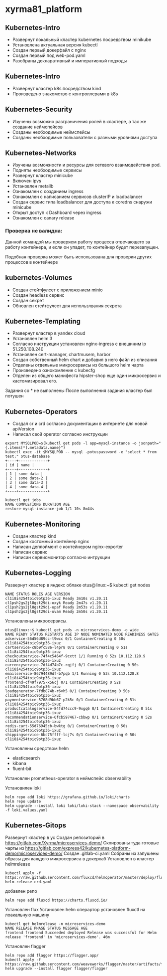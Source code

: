 # xyrma81_platform


## Kubernetes-Intro

- Развернут локальный кластер kubernetes посредством minikube
- Установлена актуальная версия kubectl
- Создан первый докерфайл с nginx
- Создан первый под web-pod.yaml
- Разобраны декларативный и императивный подходы


## Kubernetes-Intro

- Развернут кластер k8s посредством kind
- Произведено знакомство с контроллерами в k8s

## Kubernetes-Security

- Изучены возможно разграничения ролей в кластере, а так же создание неймспейсов
- Созданы необходимые неймспейсы
- Созданы необходимые пользователи с разными уровнями доступа

## Kubernetes-Networks

- Изучены возможности и ресурсы для сетевого взаимодействия pod.
- Подняты необходимые сервисы
- Развернут кластер minicube
- Включен ipvs
- Установлен metallb
- Ознакомлен с созданием ingress
- Ознакомлен с написанием сервисов clusterIP и loadbalancer
- Создан сервис типа loadbalancer для доступа к coredns снаружи minicube
- Открыт доступ к Dashboard через ingress
- Ознакомлен с canary release

### Проверка не валидна:

Данной командой мы проверяем работу процесса отвечающего за работу контейнера, и если он упадет, то контейнер будет перезапущен.

Подобная проверка может быть использована для проверки других процессов в контейнере

## kubernetes-Volumes

- Создан стейтфулсет с приложением minio
- Создан headless сервис
- Создан секрет
- Обновлен стейтфулсет для использлвания секрета

## Kubernetes-Templating

- Развернут кластер в yandex cloud
- Установлен helm 3
- Согласно инструкции установлен nginx-ingress с внешиним ip 51.250.108.240
- Установлен cert-manager, chartmusem, harbor
- Создан собственный helm chart и добавил в него файл из описания
- Отделены отдельные микросервисы из большого helm чарта
- Произведено ознокомление с kubecfg
- Отделен из общего манифеста hipster-shop еще один микросервис и кастомизировал его.

Задания со * не выполнены
После выполнения задания кластер был потушен

## Kubernetes-Operators

- Создал cr и crd согласно документации в интернете для новой apiVersion
- Написал свой operator согласно инструкции

```
export MYSQLPOD=$(kubectl get pods -l app=mysql-instance -o jsonpath="{.items[*].metadata.name}")
kubectl exec -it $MYSQLPOD -- mysql -potuspassword -e "select * from test;" otus-database
+----+-------------+
| id | name |
+----+-------------+
| 1 | some data |
| 2 | some data-2 |
| 3 | some data-3 |
| 4 | some data-4 |
+----+-------------+

kubectl get jobs
NAME COMPLETIONS DURATION AGE
restore-mysql-instance-job 1/1 10s 8m44s
```


## Kubernetes-Monitoring

- Создан кластер kind
- Создан костомный контейнер nginx
- Написан деплоймент с контейнером nginx-exporter
- Написан сервис
- Написан сервисмонитор согласно интрукции

## Kubernetes-Logging

Развернут кластер в яндекс облаке
otus@linux:~$ kubectl get nodes

```
NAME STATUS ROLES AGE VERSION
cl1i8i4254toic9otp36-ixuz Ready 3m10s v1.20.11
cl1psh2gs2jl8gst29di-oxyk Ready 2m47s v1.20.11
cl1psh2gs2jl8gst29di-upaf Ready 2m53s v1.20.11
cl1psh2gs2jl8gst29di-uvam Ready 2m50s v1.20.11
```

Установлены микросервисы.

```
otus@linux:~$ kubectl get pods -n microservices-demo -o wide
NAME READY STATUS RESTARTS AGE IP NODE NOMINATED NODE READINESS GATES
adservice-56d56d89cc-t9wcc 0/1 ContainerCreating 0 50s cl1i8i4254toic9otp36-ixuz
cartservice-c8b9fc586-l4pr8 0/1 ContainerCreating 0 51s cl1i8i4254toic9otp36-ixuz
checkoutservice-74f4c5464f-9cxtt 1/1 Running 0 52s 10.112.128.9 cl1i8i4254toic9otp36-ixuz
currencyservice-7df4d74b7c-rqjfj 0/1 ContainerCreating 0 50s cl1i8i4254toic9otp36-ixuz
emailservice-86794489df-b7pqb 1/1 Running 0 53s 10.112.128.8 cl1i8i4254toic9otp36-ixuz
frontend-cf49f7975-x56cj 0/1 ContainerCreating 0 52s cl1i8i4254toic9otp36-ixuz
loadgenerator-7fdb874b-r6vh5 0/1 ContainerCreating 0 50s cl1i8i4254toic9otp36-ixuz
paymentservice-5768d9bb67-p2k5c 0/1 ContainerCreating 0 51s cl1i8i4254toic9otp36-ixuz
productcatalogservice-84fd74ccc9-9xgq6 0/1 ContainerCreating 0 51s cl1i8i4254toic9otp36-ixuz
recommendationservice-6fcb597467-cbbwp 0/1 ContainerCreating 0 52s cl1i8i4254toic9otp36-ixuz
redis-cart-55d76945cb-bwktg 0/1 ContainerCreating 0 50s cl1i8i4254toic9otp36-ixuz
shippingservice-6bc75ffff-lcj7s 0/1 ContainerCreating 0 50s cl1i8i4254toic9otp36-ixuz
```

Установлены средством helm
- elasticsearch
- kibana
- fluent-bit

Установлен prometheus-operator в неймспейс observability

Установилен loki

```
helm repo add loki https://grafana.github.io/loki/charts
helm repo update
helm upgrade --install loki loki/loki-stack --namespace observability -f loki.values.yaml
```

## Kubernetes-Gitops

Развернут кластер в yc
Создан репозиторий в https://gitlab.com/Xyrma/microservices-demo/
Скпированы туда готовые чарты из https://gitlab.com/express42/kubernetes-platform-demo/microservices-demo/
Создан .gitlab-ci.yaml
Собраны из запушены образы для каждого микросервиса в докерхаб
Установлен в кластер helmrelease
```
kubectl apply -f https://raw.githubusercontent.com/fluxcd/helmoperator/master/deploy/flux-helm-release-crd.yaml
```
добавлен репо
```
helm repo add fluxcd https://charts.fluxcd.io/
```
Установлен flux
Установлен helm операртор
установлен fluxctl на лоакальную машину

```
kubectl get helmrelease -n microservices-demo
NAME RELEASE PHASE STATUS MESSAGE AGE
frontend frontend Succeeded deployed Release was successful for Helm release 'frontend' in 'microservices-demo'. 46m
```

Установлен flagger
```
helm repo add flagger https://flagger.app/
kubectl apply -f https://raw.githubusercontent.com/weaveworks/flagger/master/artifacts/flagger/crd.yaml
helm upgrade --install flagger flagger/flagger
```